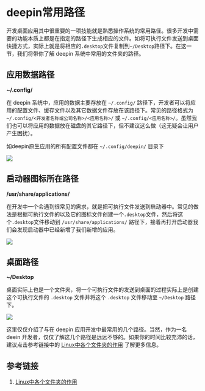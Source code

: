# deepin常用路径

开发桌面应用其中很重要的一项技能就是熟悉操作系统的常用路径。很多开发中需要的功能本质上都是在指定的路径下生成相应的文件。如将可执行文件发送到桌面快捷方式，实际上就是将相应的`.desktop`文件复制到`~/Desktop`路径下。在这一节，我们将带你了解 deepin 系统中常用的文件夹的路径。

## 应用数据路径
**~/.config/**

在 deepin 系统中，应用的数据主要存放在 `~/.config/` 路径下，开发者可以将应用的配置文件、缓存文件以及其它数据文件存放在该路径下。常见的路径格式为 `~/.config/<开发者名称或公司名称>/<应用名称>/` 或 `~/.config/<应用名称>/`。虽然我们也可以将应用的数据放在磁盘的其它路径下，但不建议这么做（这无疑会让用户产生困扰）。

如deepin原生应用的所有配置文件都在 `~/.config/deepin/` 目录下

![](http://images.lolimay.cn/18-9-2/30945142.jpg)

## 启动器图标所在路径
**/usr/share/applications/**

在开发中一个会遇到很常见的需求，就是把可执行文件发送到启动器中。常见的做法是根据可执行文件的以及它的图标文件创建一个`.desktop`文件，然后将这个`.desktop`文件移动到 `/usr/share/applications/` 路径下，接着再打开启动器我们会发现启动器中已经新增了我们新增的应用。

![](http://images.lolimay.cn/18-9-3/34843886.jpg)

## 桌面路径
**~/Desktop**

桌面实际上也是一个文件夹，将一个可执行文件的发送到桌面的过程实际上是创建这个可执行文件的 `.desktop` 文件并将这个 `.desktop` 文件移动至 `~/Desktop` 路径下。

![](http://images.lolimay.cn/18-9-3/46486741.jpg)

这里仅仅介绍了与在 deepin 应用开发中最常用的几个路径。当然，作为一名 deein 开发者，仅仅了解这几个路径是远远不够的。如果你的时间比较充沛的话，建议点击参考链接中的 [Linux中各个文件夹的作用](#%E5%8F%82%E8%80%83%E9%93%BE%E6%8E%A5) 了解更多信息。

## 参考链接
1. [Linux中各个文件夹的作用](https://www.cnblogs.com/yoke/p/7217019.html)